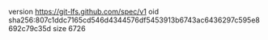 version https://git-lfs.github.com/spec/v1
oid sha256:807c1ddc7165cd546d4344576df5453913b6743ac6436297c595e8692c79c35d
size 6726
